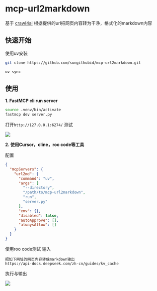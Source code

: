 # mcp-url2markdown
基于 [crawl4ai](https://github.com/unclecode/crawl4ai) 根据提供的url把网页内容转为干净，格式化的markdown内容

## 快速开始

使用uv安装

```bash
git clone https://github.com/sungithubid/mcp-url2markdown.git

uv sync
```

## 使用

**1. FastMCP cli run server**
```bash
source .venv/bin/activate
fastmcp dev server.py
```

打开```http://127.0.0.1:6274/``` 测试


![](https://github.com/user-attachments/assets/8194028c-c588-44c6-93e4-10c74a009d33)

**2. 使用Cursor，cline，roo code等工具**

配置
```json
{
  "mcpServers": {
    "url2md": {
      "command": "uv",
      "args": [
        "--directory",
        "/path/to/mcp-url2markdown",
        "run",
        "server.py"
      ],
      "env": {},
      "disabled": false,
      "autoApprove": [],
      "alwaysAllow": []
    }
  }
}
```

使用roo code测试
输入

```
把如下网址的网页内容转成markdown输出
https://api-docs.deepseek.com/zh-cn/guides/kv_cache
```

执行与输出

![](https://github.com/user-attachments/assets/59973374-dd22-4f6c-be3b-acf75fd97fad)

